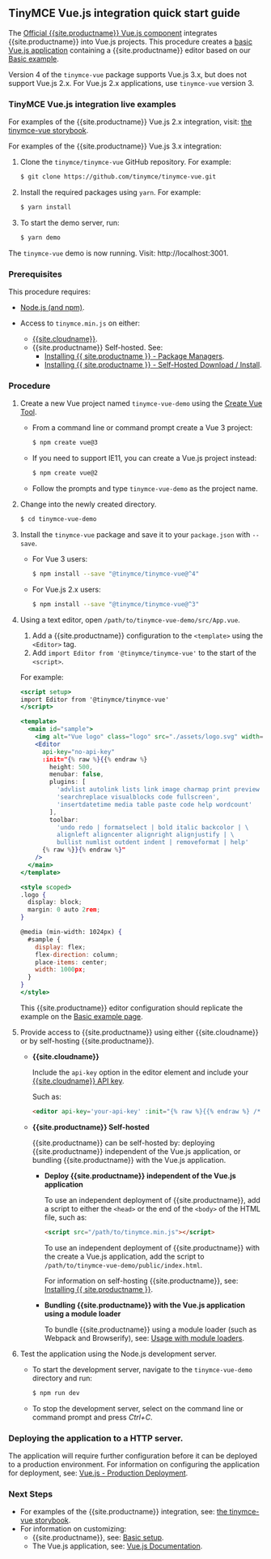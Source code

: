 ## TinyMCE Vue.js integration quick start guide

The [Official {{site.productname}} Vue.js component](https://github.com/tinymce/tinymce-vue) integrates {{site.productname}} into Vue.js projects.
This procedure creates a [basic Vue.js application](https://cli.vuejs.org/guide/creating-a-project.html#vue-create) containing a {{site.productname}} editor based on our [Basic example]({{site.baseurl}}/demo/basic-example/).

Version 4 of the `tinymce-vue` package supports Vue.js 3.x, but does not support Vue.js 2.x. For Vue.js 2.x applications, use `tinymce-vue` version 3.

### TinyMCE Vue.js integration live examples

For examples of the {{site.productname}} Vue.js 2.x integration, visit: [the tinymce-vue storybook](https://tinymce.github.io/tinymce-vue/).

For examples of the {{site.productname}} Vue.js 3.x integration:
1. Clone the `tinymce/tinymce-vue` GitHub repository. For example:

    ```sh
    $ git clone https://github.com/tinymce/tinymce-vue.git
    ```

2. Install the required packages using `yarn`. For example:

    ```sh
    $ yarn install
    ```

3. To start the demo server, run:

    ```sh
    $ yarn demo
    ```

The `tinymce-vue` demo is now running. Visit: http://localhost:3001.

### Prerequisites

This procedure requires:
* [Node.js (and npm)](https://nodejs.org/).
* Access to `tinymce.min.js` on either:

    * [{{site.cloudname}}]({{site.baseurl}}/cloud-deployment-guide/editor-and-features/).
    * {{site.productname}} Self-hosted. See:
        * [Installing {{ site.productname }} - Package Managers]({{site.baseurl}}/general-configuration-guide/advanced-install/#packagemanagerinstalloptions).
        * [Installing {{ site.productname }} - Self-Hosted Download / Install]({{site.baseurl}}/general-configuration-guide/advanced-install/#self-hostedinstall).

### Procedure

1. Create a new Vue project named `tinymce-vue-demo` using the [Create Vue Tool](https://github.com/vuejs/create-vue).

    * From a command line or command prompt create a Vue 3 project:

      ```sh
      $ npm create vue@3
      ```

    * If you need to support IE11, you can create a Vue.js project instead:

      ```sh
      $ npm create vue@2
      ```

    * Follow the prompts and type `tinymce-vue-demo`  as the project name.

2. Change into the newly created directory.

    ```sh
    $ cd tinymce-vue-demo
    ```

3. Install the `tinymce-vue` package and save it to your `package.json` with `--save`.

    * For Vue 3 users:

      ```sh
      $ npm install --save "@tinymce/tinymce-vue@^4"
      ```

    * For Vue.js 2.x users:

      ```sh
      $ npm install --save "@tinymce/tinymce-vue@^3"
      ```

4. Using a text editor, open `/path/to/tinymce-vue-demo/src/App.vue`.

    1. Add a {{site.productname}} configuration to the `<template>` using the `<Editor>` tag.
    2. Add `import Editor from '@tinymce/tinymce-vue'` to the start of the `<script>`.

    For example:

    ```jsx
    <script setup>
    import Editor from '@tinymce/tinymce-vue'
    </script>

    <template>
      <main id="sample">
        <img alt="Vue logo" class="logo" src="./assets/logo.svg" width="125" height="125" />
        <Editor
          api-key="no-api-key"
          :init="{% raw %}{{% endraw %}
            height: 500,
            menubar: false,
            plugins: [
              'advlist autolink lists link image charmap print preview anchor',
              'searchreplace visualblocks code fullscreen',
              'insertdatetime media table paste code help wordcount'
            ],
            toolbar:
              'undo redo | formatselect | bold italic backcolor | \
              alignleft aligncenter alignright alignjustify | \
              bullist numlist outdent indent | removeformat | help'
          {% raw %}}{% endraw %}"
        />
      </main>
    </template>

    <style scoped>
    .logo {
      display: block;
      margin: 0 auto 2rem;
    }

    @media (min-width: 1024px) {
      #sample {
        display: flex;
        flex-direction: column;
        place-items: center;
        width: 1000px;
      }
    }
    </style>
    ```

    This {{site.productname}} editor configuration should replicate the example on the [Basic example page]({{site.baseurl}}/demo/basic-example/).
5. Provide access to {{site.productname}} using either {{site.cloudname}} or by self-hosting {{site.productname}}.

    * **{{site.cloudname}}**

        Include the `api-key` option in the editor element and include your [{{site.cloudname}} API key]({{site.accountsignup}}).

        Such as:

        ```html
        <editor api-key='your-api-key' :init="{% raw %}{{% endraw %} /* your other settings */ {% raw %}}{% endraw %}" />
        ```

    * **{{site.productname}} Self-hosted**

      {{site.productname}} can be self-hosted by: deploying {{site.productname}} independent of the Vue.js application, or bundling {{site.productname}} with the Vue.js application.

      * **Deploy {{site.productname}} independent of the Vue.js application**

        To use an independent deployment of {{site.productname}}, add a script to either the `<head>` or the end of the `<body>` of the HTML file, such as:

        ```html
        <script src="/path/to/tinymce.min.js"></script>
        ```

        To use an independent deployment of {{site.productname}} with the create a Vue.js application, add the script to `/path/to/tinymce-vue-demo/public/index.html`.

        For information on self-hosting {{site.productname}}, see: [Installing {{ site.productname }}]({{site.baseurl}}/general-configuration-guide/advanced-install/).

      * **Bundling {{site.productname}} with the Vue.js application using a module loader**

          To bundle {{site.productname}} using a module loader (such as Webpack and Browserify), see: [Usage with module loaders]({{site.baseurl}}/advanced/usage-with-module-loaders/).

6. Test the application using the Node.js development server.
    * To start the development server, navigate to the `tinymce-vue-demo` directory and run:

        ```sh
        $ npm run dev
        ```

    * To stop the development server, select on the command line or command prompt and press _Ctrl+C_.

### Deploying the application to a HTTP server.
The application will require further configuration before it can be deployed to a production environment. For information on configuring the application for deployment, see: [Vue.js - Production Deployment](https://vuejs.org/v2/guide/deployment.html).

### Next Steps

* For examples of the {{site.productname}} integration, see: [the tinymce-vue storybook](https://tinymce.github.io/tinymce-vue/).
* For information on customizing:
    * {{site.productname}}, see: [Basic setup]({{site.baseurl}}/general-configuration-guide/basic-setup/).
    * The Vue.js application, see: [Vue.js Documentation](https://vuejs.org/v2/guide/).

